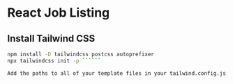 # React Job Listing

## Install Tailwind CSS

```bash
npm install -D tailwindcss postcss autoprefixer
npx tailwindcss init -p ``````

Add the paths to all of your template files in your tailwind.config.js file.